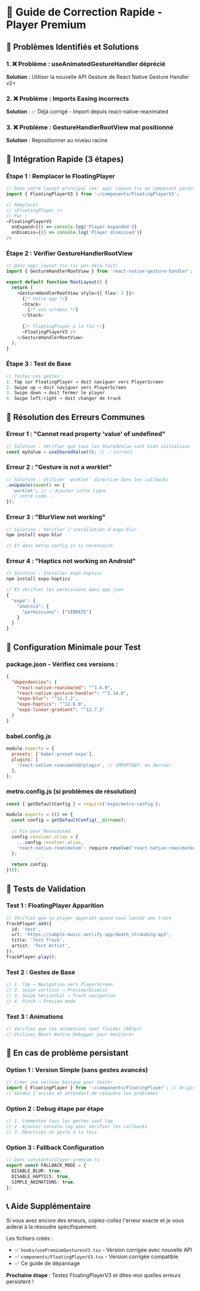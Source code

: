 # 🚀 Guide de Correction Rapide - Player Premium

## 🔧 Problèmes Identifiés et Solutions

### 1. ❌ Problème : useAnimatedGestureHandler déprécié
**Solution** : Utiliser la nouvelle API Gesture de React Native Gesture Handler v2+

### 2. ❌ Problème : Imports Easing incorrects  
**Solution** : ✅ Déjà corrigé - Import depuis react-native-reanimated

### 3. ❌ Problème : GestureHandlerRootView mal positionné
**Solution** : Repositionner au niveau racine

## 🚀 Intégration Rapide (3 étapes)

### Étape 1 : Remplacer le FloatingPlayer

```typescript
// Dans votre layout principal (ex: app/_layout.tsx ou composant parent)
import { FloatingPlayerV3 } from '~/components/FloatingPlayerV3';

// Remplacer
// <FloatingPlayer />
// Par :
<FloatingPlayerV3 
  onExpand={() => console.log('Player expanded')}
  onDismiss={() => console.log('Player dismissed')}
/>
```

### Étape 2 : Vérifier GestureHandlerRootView

```typescript
// Dans app/_layout.tsx (si pas déjà fait)
import { GestureHandlerRootView } from 'react-native-gesture-handler';

export default function RootLayout() {
  return (
    <GestureHandlerRootView style={{ flex: 1 }}>
      {/* Votre app */}
      <Stack>
        {/* vos screens */}
      </Stack>
      
      {/* FloatingPlayer à la fin */}
      <FloatingPlayerV3 />
    </GestureHandlerRootView>
  );
}
```

### Étape 3 : Test de Base

```typescript
// Testez ces gestes :
1. Tap sur FloatingPlayer → doit naviguer vers PlayerScreen
2. Swipe up → doit naviguer vers PlayerScreen  
3. Swipe down → doit fermer le player
4. Swipe left/right → doit changer de track
```

## 🔧 Résolution des Erreurs Communes

### Erreur 1 : "Cannot read property 'value' of undefined"
```typescript
// Solution : Vérifier que tous les SharedValue sont bien initialisés
const myValue = useSharedValue(0); // ✅ Correct
```

### Erreur 2 : "Gesture is not a worklet"
```typescript
// Solution : Utiliser 'worklet' directive dans les callbacks
.onUpdate((event) => {
  'worklet'; // ✅ Ajouter cette ligne
  // votre code...
});
```

### Erreur 3 : "BlurView not working"
```typescript
// Solution : Vérifier l'installation d'expo-blur
npm install expo-blur

// Et dans metro.config.js si nécessaire
```

### Erreur 4 : "Haptics not working on Android"
```typescript
// Solution : Installer expo-haptics
npm install expo-haptics

// Et vérifier les permissions dans app.json
{
  "expo": {
    "android": {
      "permissions": ["VIBRATE"]
    }
  }
}
```

## 🎯 Configuration Minimale pour Test

### package.json - Vérifiez ces versions :
```json
{
  "dependencies": {
    "react-native-reanimated": "^3.6.0",
    "react-native-gesture-handler": "^2.14.0",
    "expo-blur": "^12.7.2",
    "expo-haptics": "^12.6.0",
    "expo-linear-gradient": "^12.7.2"
  }
}
```

### babel.config.js
```javascript
module.exports = {
  presets: ['babel-preset-expo'],
  plugins: [
    'react-native-reanimated/plugin', // IMPORTANT: en dernier
  ],
};
```

### metro.config.js (si problèmes de résolution)
```javascript
const { getDefaultConfig } = require('expo/metro-config');

module.exports = (() => {
  const config = getDefaultConfig(__dirname);
  
  // Fix pour Reanimated
  config.resolver.alias = {
    ...config.resolver.alias,
    'react-native-reanimated': require.resolve('react-native-reanimated'),
  };
  
  return config;
})();
```

## 🧪 Tests de Validation

### Test 1 : FloatingPlayer Apparition
```typescript
// Vérifiez que le player apparaît quand vous lancez une track
TrackPlayer.add({
  id: 'test',
  url: 'https://sample-music.netlify.app/death_stranding.mp3',
  title: 'Test Track',
  artist: 'Test Artist',
});
TrackPlayer.play();
```

### Test 2 : Gestes de Base
```typescript
// 1. Tap → Navigation vers PlayerScreen
// 2. Swipe vertical → Preview/Dismiss  
// 3. Swipe horizontal → Track navigation
// 4. Pinch → Preview mode
```

### Test 3 : Animations
```typescript
// Vérifiez que les animations sont fluides (60fps)
// Utilisez React Native Debugger pour monitorer
```

## 🚨 En cas de problème persistant

### Option 1 : Version Simple (sans gestes avancés)
```typescript
// Créer une version basique pour tester
import { FloatingPlayer } from '~/components/FloatingPlayer'; // Original
// Gardez l'ancien en attendant de résoudre les problèmes
```

### Option 2 : Debug étape par étape
```typescript
// 1. Commentez tous les gestes sauf tap
// 2. Ajoutez console.log pour vérifier les callbacks
// 3. Réactivez un geste à la fois
```

### Option 3 : Fallback Configuration
```typescript
// Dans constants/player-premium.ts
export const FALLBACK_MODE = {
  DISABLE_BLUR: true,
  DISABLE_HAPTICS: true, 
  SIMPLE_ANIMATIONS: true,
};
```

## 📞 Aide Supplémentaire

Si vous avez encore des erreurs, copiez-collez l'erreur exacte et je vous aiderai à la résoudre spécifiquement.

Les fichiers créés :
- ✅ `hooks/usePremiumGesturesV3.tsx` - Version corrigée avec nouvelle API
- ✅ `components/FloatingPlayerV3.tsx` - Version corrigée compatible
- ✅ Ce guide de dépannage

**Prochaine étape** : Testez FloatingPlayerV3 et dites-moi quelles erreurs persistent !